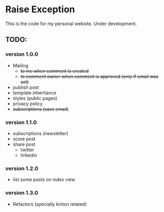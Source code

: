 # Raise Exception

This is the code for my personal website. Under development.

## TODO:

### version 1.0.0

- Mailing
    - ~~to me when comment is created~~
    - ~~to comment owner when comment is approved (only if email was set)~~
- publish post
- template inheritance
- styles (public pages)
- privacy policy
- ~~subscriptions (save email)~~

### version 1.1.0

- subscriptions (newsletter)
- score post
- share post
    - twitter
    - linkedin

### version 1.2.0

- list some posts on index view

### version 1.3.0

- Refactors (specially kinton related)
